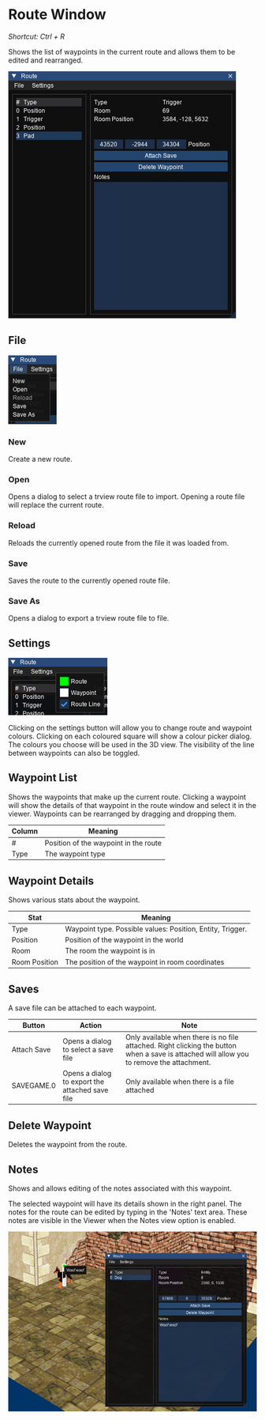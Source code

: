 # Route Window

_Shortcut: Ctrl + R_

Shows the list of waypoints in the current route and allows them to be edited and rearranged.

![Route Window](route.png)


## File

![Route Window File](route_file.png)

### New

Create a new route.

### Open

Opens a dialog to select a trview route file to import. Opening a route file will replace the current route.

### Reload

Reloads the currently opened route from the file it was loaded from.

### Save

Saves the route to the currently opened route file.

### Save As

Opens a dialog to export a trview route file to file.

## Settings

![Route Window Settings](route_settings.png)

Clicking on the settings button will allow you to change route and waypoint colours. Clicking on each coloured square will show a colour picker dialog. The colours you choose will be used in the 3D view. The visibility of the line between waypoints can also be toggled.

## Waypoint List

Shows the waypoints that make up the current route. Clicking a waypoint will show the details of that waypoint in the route window and select it in the viewer. Waypoints can be rearranged by dragging and dropping them.

Column|Meaning
---|------
\# | Position of the waypoint in the route
Type | The waypoint type

## Waypoint Details
Shows various stats about the waypoint.

Stat | Meaning
---|---
Type | Waypoint type. Possible values: Position, Entity, Trigger.
Position | Position of the waypoint in the world
Room | The room the waypoint is in
Room Position | The position of the waypoint in room coordinates

## Saves
A save file can be attached to each waypoint.

Button | Action | Note
---|---|---
Attach Save | Opens a dialog to select a save file | Only available when there is no file attached. Right clicking the button when a save is attached will allow you to remove the attachment.
SAVEGAME.0 | Opens a dialog to export the attached save file | Only available when there is a file attached

## Delete Waypoint
Deletes the waypoint from the route.

## Notes
Shows and allows editing of the notes associated with this waypoint.

The selected waypoint will have its details shown in the right panel. The notes for the route can be edited by typing in the 'Notes' text area. These notes are visible in the Viewer when the Notes view option is enabled.

![Route Notes](route_notes.png)